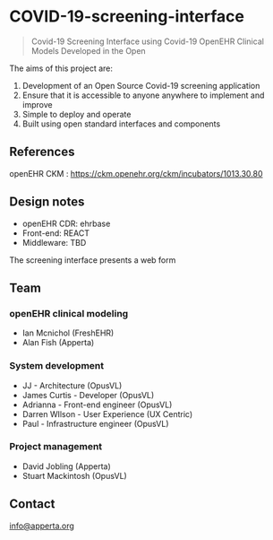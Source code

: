 # COVID-19-screening-interface

> Covid-19 Screening Interface using Covid-19 OpenEHR Clinical Models
> Developed in the Open

The aims of this project are:

1. Development of an Open Source Covid-19 screening application 
2. Ensure that it is accessible to anyone anywhere to implement and improve
3. Simple to deploy and operate
4. Built using open standard interfaces and components


## References

openEHR CKM
: https://ckm.openehr.org/ckm/incubators/1013.30.80

## Design notes

- openEHR CDR: ehrbase
- Front-end: REACT
- Middleware: TBD

The screening interface presents a web form 


## Team


### openEHR clinical modeling

- Ian Mcnichol (FreshEHR)
- Alan Fish (Apperta)

### System development

- JJ - Architecture (OpusVL)
- James Curtis - Developer (OpusVL)
- Adrianna - Front-end engineer (OpusVL)
- Darren WIlson - User Experience (UX Centric)
- Paul - Infrastructure engineer (OpusVL)

### Project management

- David Jobling (Apperta)
- Stuart Mackintosh (OpusVL)

## Contact

info@apperta.org



